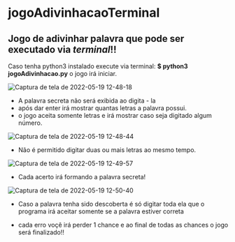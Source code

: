 # jogoAdivinhacaoTerminal
## Jogo de adivinhar palavra que pode ser executado via *terminal*!!
 
 
Caso tenha python3 instalado execute via terminal: **$ python3 jogoAdivinhacao.py**
o jogo irá iniciar.


![Captura de tela de 2022-05-19 12-48-18](https://user-images.githubusercontent.com/102919387/169344316-2afea409-1368-4ef6-b072-51eae11e2f86.png)

- A palavra secreta não será exibida ao digita - la
- após dar enter irá mostrar quantas letras a palavra possui.
- o jogo aceita somente letras e irá mostrar caso seja digitado algum número.

![Captura de tela de 2022-05-19 12-48-44](https://user-images.githubusercontent.com/102919387/169345025-3ce2f2d9-84fc-45f7-a519-eb0cf6913501.png)

- Não é permitido digitar duas ou mais letras ao mesmo tempo.


![Captura de tela de 2022-05-19 12-49-57](https://user-images.githubusercontent.com/102919387/169345269-618ee38d-7c18-4f92-be3c-05650524887a.png)

- Cada acerto irá formando a palavra secreta!


![Captura de tela de 2022-05-19 12-50-40](https://user-images.githubusercontent.com/102919387/169345520-f07a23ad-e15b-4317-92ad-1eb6153b5b13.png)

- Caso a palavra tenha sido descoberta é só digitar toda ela que o programa irá aceitar somente se a palavra estiver correta

- cada erro voçê irá perder 1 chance e ao final de todas as chances o jogo será finalizado!!

